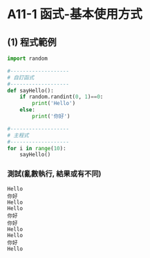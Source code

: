 # A11-1 函式-基本使用方式

## (1) 程式範例
``` python
import random

#-------------------
# 自訂函式
#-------------------
def sayHello():
    if random.randint(0, 1)==0:
        print('Hello')
    else:
        print('你好')

#-------------------
# 主程式
#------------------- 
for i in range(10):            
    sayHello()
```


### 測試(亂數執行, 結果或有不同)
``` 
Hello
你好
Hello
Hello
你好
你好
Hello
Hello
你好
Hello
``` 
